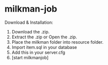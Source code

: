 # milkman-job

Download & Installation:

1. Download the .zip.
2. Extract the .zip or Open the .zip.
3. Place the milkman folder into resource folder.
4. Import item.sql in your database
5. Add this in your server.cfg
6. [start milkmanjob]

